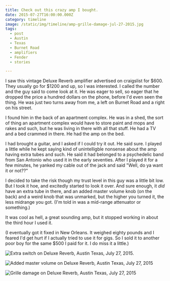 ```yaml
---
title: Check out this crazy amp I bought.
date: 2015-07-27T16:00:00.000Z
category: timeline
image: /static/img/timeline/amp-grille-damage-jul-27-2015.jpg
tags:
  - post 
  - Austin
  - Texas
  - Burnet Road
  - amplifiers
  - Fender
  - stories

---
```


I saw this vintage Deluxe Reverb amplifier advertised on craigslist for $600. They usually go for $1200 and up, so I was interested.
I called the number and the guy said to come look at it. He was eager to sell, so eager that he dropped the price a hundred dollars on the phone, before I'd even seen the thing. He was just two turns away from me, a left on Burnet Road and a right on his street.

I found him in the back of an apartment complex. He was in a shed, the sort of thing an apartment complex would have to store paint and mops and rakes and such, but he was living in there with all that stuff. He had a TV and a bed crammed in there. He had the amp on the bed.

I had brought a guitar, and I asked if I could try it out. He said sure. I played a little while he kept saying kind of unintelligble nonsense about the amp having extra tubes and such. He said it had belonged to a psychedelic band from San Antonio who used it in the early seventies. After I played it for a few minutes, he yanked my cable out of the jack and said "Well, do ya want it or not??"

I decided to take the risk though my trust level in this guy was a little bit low. But I took it hoe, and excitedly started to look it over. And sure enough, it _did_ have an extra tube in there, and an added master volume knob (on the back) and a weird knob that was unmarked, but the higher you turned it, the less midrange you got. (I'm told in was a mid-range attenuator or something.)

It was cool as hell, a great sounding amp, but it stopped working in about the third hour I used it.

(I eventually got it fixed in New Orleans. It weighed eighty pounds and I feared I'd get hurt if I actually tried to use it for gigs. So I sold it to another poor boy for the same $500 I paid for it. I do miss it a little.)


![Extra switch on Deluxe Reverb, Austin Texas, July 27, 2015.](/static/img/timeline/amp-extra-switch-jul-27-2015.jpg)

![Added master volume on Deluxe Reverb, Austin Texas, July 27, 2015](/static/img/timeline/amp-master-volume-jul-27-2015.jpg)

![Grille damage on Deluxe Reverb, Austin Texas, July 27, 2015](/static/img/timeline/amp-grille-damage-jul-27-2015.jpg)

